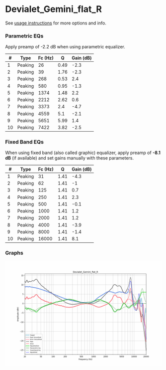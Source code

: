 # Devialet_Gemini_flat_R
See [usage instructions](https://github.com/jaakkopasanen/AutoEq#usage) for more options and info.

### Parametric EQs
Apply preamp of -2.2 dB when using parametric equalizer.

|   # | Type    |   Fc (Hz) |    Q |   Gain (dB) |
|-----|---------|-----------|------|-------------|
|   1 | Peaking |        26 | 0.49 |        -2.3 |
|   2 | Peaking |        39 | 1.76 |        -2.3 |
|   3 | Peaking |       268 | 0.53 |         2.4 |
|   4 | Peaking |       580 | 0.95 |        -1.3 |
|   5 | Peaking |      1374 | 1.48 |         2.2 |
|   6 | Peaking |      2212 | 2.62 |         0.6 |
|   7 | Peaking |      3373 | 2.4  |        -4.7 |
|   8 | Peaking |      4559 | 5.1  |        -2.1 |
|   9 | Peaking |      5651 | 5.99 |         1.4 |
|  10 | Peaking |      7422 | 3.82 |        -2.5 |

### Fixed Band EQs
When using fixed band (also called graphic) equalizer, apply preamp of **-8.1 dB** (if available) and set gains manually with these parameters.

|   # | Type    |   Fc (Hz) |    Q |   Gain (dB) |
|-----|---------|-----------|------|-------------|
|   1 | Peaking |        31 | 1.41 |        -4.3 |
|   2 | Peaking |        62 | 1.41 |        -1   |
|   3 | Peaking |       125 | 1.41 |         0.7 |
|   4 | Peaking |       250 | 1.41 |         2.3 |
|   5 | Peaking |       500 | 1.41 |        -0.1 |
|   6 | Peaking |      1000 | 1.41 |         1.2 |
|   7 | Peaking |      2000 | 1.41 |         1.2 |
|   8 | Peaking |      4000 | 1.41 |        -3.9 |
|   9 | Peaking |      8000 | 1.41 |        -1.4 |
|  10 | Peaking |     16000 | 1.41 |         8.1 |

### Graphs
![](./Devialet_Gemini_flat_R.png)
